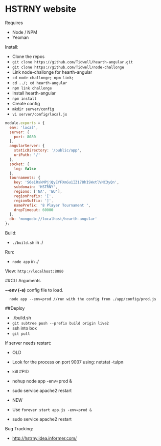 HSTRNY website
==============

Requires
  * Node / NPM
  * Yeoman

Install:
  * Clone the repos
  * ```git clone https://github.com/Tidwell/hearth-angular.git```
  * ```git clone https://github.com/Tidwell/node-challonge```
  * Link node-challonge for hearth-angular
  * ```cd node-challonge; npm link;```
  * ```cd ../; cd hearth-angular```
  * ```npm link challonge```
  * Install hearth-angular
  * ```npm install```
  * Create config
  * ```mkdir server/config```
  * ```vi server/config/local.js```

```javascript
module.exports = {
  env: 'local',
  server: {
    port: 8080
  },
  angularServer: {
    staticDirectory: '/public/app',
    uriPath: '/'
  },
  socket: {
    log: false
  },
  tournaments: {
    key: 'S6e1RskMPjjQyEYFXmGu1IZ178hISWxtlVNC3yQn',
    subdomain: 'HSTRNY',
    regions: ['NA', 'EU'],
    regionPrefix: '[',
    regionSuffix: ']',
    namePrefix: '8 Player Tournament ',
    dropTimeout: 60000
  },
  db: 'mongodb://localhost/hearth-angular'
};
```

Build:
  * ```./build.sh``` in ./

Run:
  * ```node app``` in ./

View:
	```http://localhost:8080```

##CLI Arguments

**--env (-e)**
  config file to load.
  ```
    node app --env=prod //run with the config from ./app/config/prod.js
  ```

##Deploy

  * ./build.sh
  * ```git subtree push --prefix build origin live2```
  * ssh into box
  * ```git pull```

If server needs restart:
  * OLD
  * Look for the process on port 9007 using: netstat -tulpn
  * kill #PID
  * nohup node app -env=prod &
  * sudo service apache2 restart

  * NEW
  * Use ```forever start app.js -env=prod &```
  * sudo service apache2 restart

Bug Tracking:
  * http://hstrny.idea.informer.com/